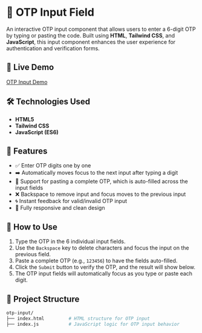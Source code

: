 # 🔢 OTP Input Field

An interactive OTP input component that allows users to enter a 6-digit OTP by typing or pasting the code. Built using **HTML**, **Tailwind CSS**, and **JavaScript**, this input component enhances the user experience for authentication and verification forms.

## 🔗 Live Demo  
<a href="https://amruthacgowda.github.io/otp-input" target="_blank">OTP Input Demo</a>

## 🛠️ Technologies Used

- **HTML5**
- **Tailwind CSS**
- **JavaScript (ES6)**

## 🚀 Features

- ✅ Enter OTP digits one by one  
- ➡️ Automatically moves focus to the next input after typing a digit  
- 🔄 Support for pasting a complete OTP, which is auto-filled across the input fields  
- ❌ Backspace to remove input and focus moves to the previous input  
- 🌀 Instant feedback for valid/invalid OTP input  
- 📱 Fully responsive and clean design

## 📌 How to Use

1. Type the OTP in the 6 individual input fields.
2. Use the `Backspace` key to delete characters and focus the input on the previous field.
3. Paste a complete OTP (e.g., `123456`) to have the fields auto-filled.
4. Click the `Submit` button to verify the OTP, and the result will show below.
5. The OTP input fields will automatically focus as you type or paste each digit.

## 📂 Project Structure

```bash
otp-input/
├── index.html         # HTML structure for OTP input
├── index.js           # JavaScript logic for OTP input behavior
